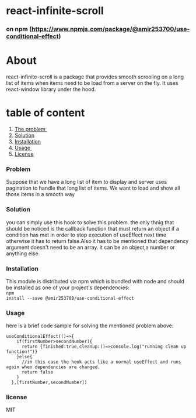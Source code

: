 # react-infinite-scroll

### on npm (https://www.npmjs.com/package/@amir253700/use-conditional-effect)

# About

react-infinite-scroll is a package that provides smooth scrooling on a long list of items when items need to be load from a server on the fly. It uses react-window library under the hood.

# table of content

1. [The problem ](#problem)
2. [Solution ](#solution)
3. [Installation](#installation)
4. [Usage ](#usage)
5. [License ](#license)

### Problem

Suppose that we have a long list of item to display and server uses pagination to handle that long list of items. We want to load and show all those items in a smooth way

### Solution

you can simply use this hook to solve this problem. the only thnig that should be noticed is the callback function that must return an object if a condition has met in order to stop execution of useEffect next time otherwise it has to return false.Also it has to be mentioned that dependency argument doesn't need to be an array. it can be an object,a number or anything else.

### Installation

This module is distributed via npm which is bundled with node and should be installed as one of your project's dependencies:<br>
<code>npm install --save @amir253700/use-conditional-effect</code>

### Usage

here is a brief code sample for solving the mentioned problem above:

```
useConditionalEffect(()=>{
    if(firstNumber>secondNumber){
      return {finished:true,cleanup:()=>console.log("running clean up function!")}
    }else{
      //in this case the hook acts like a normal useEffect and runs again when dependencies are changed.
      return false
    }
  },[firstNumber,secondNumber])
```

### license

MIT
